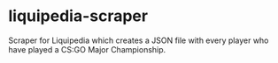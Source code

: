 # liquipedia-scraper
Scraper for Liquipedia which creates a JSON file with every player who have played a CS:GO Major Championship.
